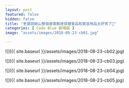 ```yaml
---
layout: post
featured: false
hidden: false
title: "老婆說緋山整個桌面都是保健食品和美容用品太好笑了🤣"
categories: [ Code Blue 劇場版 ]
image: "assets/images/2018-08-23-cb01.jpg"

---
```

![]({{ site.baseurl }}/assets/images/2018-08-23-cb02.jpg)

![]({{ site.baseurl }}/assets/images/2018-08-23-cb03.jpg)

![]({{ site.baseurl }}/assets/images/2018-08-23-cb04.jpg)

![]({{ site.baseurl }}/assets/images/2018-08-23-cb05.jpg)

